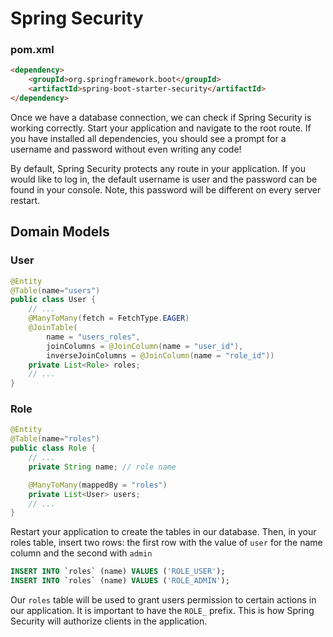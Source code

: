 # Spring Security
### pom.xml
```html
<dependency>
    <groupId>org.springframework.boot</groupId>
    <artifactId>spring-boot-starter-security</artifactId>
</dependency>
```
Once we have a database connection, we can check if Spring Security is working correctly. Start your application and navigate to the root route. If you have installed all dependencies, you should see a prompt for a username and password without even writing any code!

By default, Spring Security protects any route in your application. If you would like to log in, the default username is user and the password can be found in your console. Note, this password will be different on every server restart.

## Domain Models
### User
```Java
@Entity
@Table(name="users")
public class User {
    // ...
    @ManyToMany(fetch = FetchType.EAGER)
    @JoinTable(
        name = "users_roles", 
        joinColumns = @JoinColumn(name = "user_id"), 
        inverseJoinColumns = @JoinColumn(name = "role_id"))
    private List<Role> roles;
    // ...
}
```
### Role
```Java
@Entity
@Table(name="roles")
public class Role {
    // ...
    private String name; // role name

    @ManyToMany(mappedBy = "roles")
    private List<User> users;
    // ...
}
```
Restart your application to create the tables in our database. Then, in your roles table, insert two rows: the first row with the value of `user` for the name column and the second with `admin`
```SQL
INSERT INTO `roles` (name) VALUES ('ROLE_USER');
INSERT INTO `roles` (name) VALUES ('ROLE_ADMIN');
```
Our `roles` table will be used to grant users permission to certain actions in our application. It is important to have the `ROLE_` prefix. This is how Spring Security will authorize clients in the application.